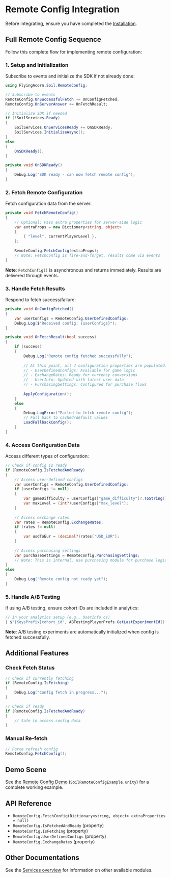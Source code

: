 # Remote Config Integration

Before integrating, ensure you have completed the [Installation](../Installation.md).

## Full Remote Config Sequence

Follow this complete flow for implementing remote configuration:

### 1. Setup and Initialization

Subscribe to events and initialize the SDK if not already done:

```csharp
using FlyingAcorn.Soil.RemoteConfig;

// Subscribe to events
RemoteConfig.OnSuccessfulFetch += OnConfigFetched;
RemoteConfig.OnServerAnswer += OnFetchResult;

// Initialize SDK if needed
if (!SoilServices.Ready)
{
    SoilServices.OnServicesReady += OnSDKReady;
    SoilServices.InitializeAsync();
}
else
{
    OnSDKReady();
}

private void OnSDKReady()
{
    Debug.Log("SDK ready - can now fetch remote config");
}
```

### 2. Fetch Remote Configuration

Fetch configuration data from the server:

```csharp
private void FetchRemoteConfig()
{
    // Optional: Pass extra properties for server-side logic
    var extraProps = new Dictionary<string, object>
    {
        { "level", currentPlayerLevel },
    };
    
    RemoteConfig.FetchConfig(extraProps);
    // Note: FetchConfig is fire-and-forget, results come via events
}
```

**Note**: `FetchConfig()` is asynchronous and returns immediately. Results are delivered through events.

### 3. Handle Fetch Results

Respond to fetch success/failure:

```csharp
private void OnConfigFetched()
{
    var userConfigs = RemoteConfig.UserDefinedConfigs;
    Debug.Log($"Received config: {userConfigs}");
}

private void OnFetchResult(bool success)
{
    if (success)
    {
        Debug.Log("Remote config fetched successfully");
        
        // At this point, all 4 configuration properties are populated:
        // - UserDefinedConfigs: Available for game logic
        // - ExchangeRates: Ready for currency conversions
        // - UserInfo: Updated with latest user data
        // - PurchasingSettings: Configured for purchase flows
        
        ApplyConfiguration();
    }
    else
    {
        Debug.LogError("Failed to fetch remote config");
        // Fall back to cached/default values
        LoadFallbackConfig();
    }
}
```

### 4. Access Configuration Data

Access different types of configuration:

```csharp
// Check if config is ready
if (RemoteConfig.IsFetchedAndReady)
{
    // Access user-defined configs
    var userConfigs = RemoteConfig.UserDefinedConfigs;
    if (userConfigs != null)
    {
        var gameDifficulty = userConfigs["game_difficulty"]?.ToString();
        var maxLevel = (int?)userConfigs["max_level"];
    }
    
    // Access exchange rates
    var rates = RemoteConfig.ExchangeRates;
    if (rates != null)
    {
        var usdToEur = (decimal?)rates["USD_EUR"];
    }
    
    // Access purchasing settings
    var purchaseSettings = RemoteConfig.PurchasingSettings;
    // Note: This is internal, use purchasing module for purchase logic
}
else
{
    Debug.Log("Remote config not ready yet");
}
```

### 5. Handle A/B Testing

If using A/B testing, ensure cohort IDs are included in analytics:

```csharp
// In your analytics setup (e.g., UserInfo.cs)
{ $"{KeysPrefix}cohort_id", ABTestingPlayerPrefs.GetLastExperimentId() }
```

**Note**: A/B testing experiments are automatically initialized when config is fetched successfully.

## Additional Features

### Check Fetch Status

```csharp
// Check if currently fetching
if (RemoteConfig.IsFetching)
{
    Debug.Log("Config fetch in progress...");
}

// Check if ready
if (RemoteConfig.IsFetchedAndReady)
{
    // Safe to access config data
}
```

### Manual Re-fetch

```csharp
// Force refresh config
RemoteConfig.FetchConfig();
```

## Demo Scene

See the [Remote Config Demo](../README.md#demo-scenes) (`SoilRemoteConfigExample.unity`) for a complete working example.

## API Reference

- `RemoteConfig.FetchConfig(Dictionary<string, object> extraProperties = null)`
- `RemoteConfig.IsFetchedAndReady` (property)
- `RemoteConfig.IsFetching` (property)
- `RemoteConfig.UserDefinedConfigs` (property)
- `RemoteConfig.ExchangeRates` (property)

## Other Documentations

See the [Services overview](../README.md#services) for information on other available modules.